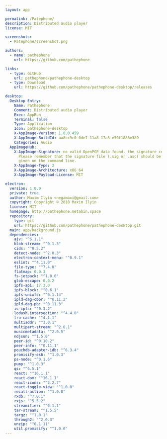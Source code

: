 ```yaml
---
layout: app

permalink: /Patephone/
description: Distributed audio player
license: MIT

screenshots:
  - Patephone/screenshot.png

authors:
  - name: pathephone
    url: https://github.com/pathephone

links:
  - type: GitHub
    url: pathephone/pathephone-desktop
  - type: Download
    url: https://github.com/pathephone/pathephone-desktop/releases

desktop:
  Desktop Entry:
    Name: Pathephone
    Comment: Distributed audio player
    Exec: AppRun
    Terminal: false
    Type: Application
    Icon: pathephone-desktop
    X-AppImage-Version: 1.0.0.459
    X-AppImage-BuildId: aa8cc9c0-0de7-11a8-17a3-e59f1886e389
    Categories: Audio
  AppImageHub:
    X-AppImage-Signature: no valid OpenPGP data found. the signature could not be verified.
      Please remember that the signature file (.sig or .asc) should be the first file
      given on the command line.
    X-AppImage-Type: 2
    X-AppImage-Architecture: x86_64
    X-AppImage-Payload-License: MIT

electron:
  version: 1.0.0
  private: true
  author: Maxim Ilyin <negamaxi@gmail.com>
  copyright: Copyright © 2018 Maxim Ilyin
  license: MIT
  homepage: http://pathephone.metabin.space
  repository:
    type: git
    url: https://github.com/pathephone/pathephone-desktop.git
  main: app/background.js
  dependencies:
    ajv: "^6.1.1"
    blob-stream: "^0.1.3"
    cids: "^0.5.2"
    detect-node: "^2.0.3"
    electron-context-menu: "^0.9.1"
    eslint: "^4.11.0"
    file-type: "^7.4.0"
    flatmap: 0.0.3
    fs-jetpack: "^1.0.0"
    glob-escape: 0.0.2
    ipfs-api: 17.3.0
    ipfs-block: "^0.6.1"
    ipfs-unixfs: "^0.1.14"
    ipld-dag-cbor: "^0.11.2"
    ipld-dag-pb: "^0.11.3"
    is-ipfs: "^0.3.2"
    lodash.intersection: "^4.4.0"
    lru-cache: "^4.1.1"
    multiaddr: "^3.0.1"
    multipart-stream: "^2.0.1"
    musicmetadata: "^2.0.5"
    ndjson: "^1.5.0"
    peer-id: "^0.10.2"
    peer-info: "^0.11.1"
    pouchdb-adapter-idb: "^6.3.4"
    promisify-es6: "^1.0.3"
    ps-node: "^0.1.6"
    pump: "^1.0.3"
    qs: "^6.5.1"
    react: "^16.1.1"
    react-dom: "^16.1.1"
    react-icons: "^2.2.7"
    react-toggle-view: "^1.0.0"
    recall-action: "^1.0.0"
    rxdb: "^7.0.1"
    rxjs: "^5.5.2"
    streamifier: "^0.1.1"
    tar-stream: "^1.5.5"
    targz: "^1.0.1"
    through2: "^2.0.3"
    unzip: "^0.1.11"
    util.promisify: "^1.0.0"
---
```

